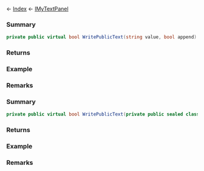 ← [Index](Api-Index) ← [IMyTextPanel](Sandbox.ModAPI.Ingame.IMyTextPanel)

### Summary

```csharp
private public virtual bool WritePublicText(string value, bool append)
```

### Returns

### Example

### Remarks

### Summary

```csharp
private public virtual bool WritePublicText(private public sealed class.StringBuilder value, bool append)
```

### Returns

### Example

### Remarks

